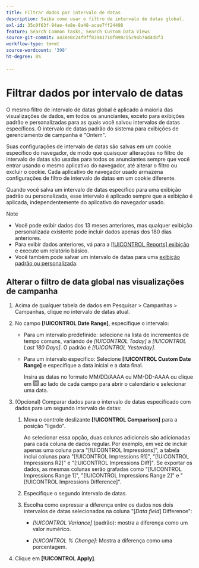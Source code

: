 ```yaml
---
title: Filtrar dados por intervalo de datas
description: Saiba como usar o filtro de intervalo de datas global.
exl-id: 35c0f63f-84ae-4e8e-8a48-acae7ff24498
feature: Search Common Tasks, Search Custom Data Views
source-git-commit: a438e0c24f9ff83941710f890c55c94b74d4d0f3
workflow-type: tm+mt
source-wordcount: '398'
ht-degree: 0%

---
```


# Filtrar dados por intervalo de datas

<!-- The same in new UI and legacy CM views -->

O mesmo filtro de intervalo de datas global é aplicado à maioria das visualizações de dados, em todos os anunciantes, exceto para exibições padrão e personalizadas para as quais você salvou intervalos de datas específicos. O intervalo de datas padrão do sistema para exibições de gerenciamento de campanha é &quot;Ontem&quot;.

Suas configurações de intervalo de datas são salvas em um cookie específico do navegador, de modo que quaisquer alterações no filtro de intervalo de datas são usadas para todos os anunciantes sempre que você entrar usando o mesmo aplicativo do navegador, até alterar o filtro ou excluir o cookie. Cada aplicativo de navegador usado armazena configurações de filtro de intervalo de datas em um cookie diferente.

Quando você salva um intervalo de datas específico para uma exibição padrão ou personalizada, esse intervalo é aplicado sempre que a exibição é aplicada, independentemente do aplicativo do navegador usado.

>[!NOTE]
>
>* Você pode exibir dados dos 13 meses anteriores, mas qualquer exibição personalizada existente pode incluir dados apenas dos 180 dias anteriores.
>* Para exibir dados anteriores, vá para a [[!UICONTROL Reports] exibição](/help/search-social-commerce/reports/management/basic-advanced/basic-advanced-report-about.md) e execute um relatório básico.
>* Você também pode salvar um intervalo de datas para uma [exibição padrão ou personalizada](/help/search-social-commerce/common-tasks/data-views/custom-default-views-manage.md).

## Alterar o filtro de data global nas visualizações de campanha

1. Acima de qualquer tabela de dados em Pesquisar \> Campanhas \> Campanhas, clique no intervalo de datas atual.

1. No campo **[!UICONTROL Date Range]**, especifique o intervalo:

   * Para um intervalo predefinido: selecione na lista de incrementos de tempo comuns, variando de *[!UICONTROL Today]* a *[!UICONTROL Last 180 Days]*. O padrão é *[!UICONTROL Yesterday]*.

   * Para um intervalo específico: Selecione **[!UICONTROL Custom Date Range]** e especifique a data inicial e a data final.

     Insira as datas no formato MM/DD/AAAA ou MM-DD-AAAA ou clique em ![Ícone do calendário](/help/search-social-commerce/assets/calendar.png "Ícone do calendário") ao lado de cada campo para abrir o calendário e selecionar uma data.

1. (Opcional) Comparar dados para o intervalo de datas especificado com dados para um segundo intervalo de datas:

   1. Mova o controle deslizante **[!UICONTROL Comparison]** para a posição &quot;ligado&quot;.

      Ao selecionar essa opção, duas colunas adicionais são adicionadas para cada coluna de dados regular. Por exemplo, em vez de incluir apenas uma coluna para &quot;[!UICONTROL Impressions]&quot;, a tabela inclui colunas para &quot;[!UICONTROL Impressions R1]&quot;, &quot;[!UICONTROL Impressions R2]&quot; e &quot;[!UICONTROL Impressions Diff]&quot;.  Se exportar os dados, as mesmas colunas serão grafadas como &quot;[!UICONTROL Impressions Range 1]&quot;, &quot;[!UICONTROL Impressions Range 2]&quot; e &quot;[!UICONTROL Impressions Difference]&quot;.

   1. Especifique o segundo intervalo de datas.

   1. Escolha como expressar a diferença entre os dados nos dois intervalos de datas selecionados na coluna &quot;\[_Data field_\] Difference&quot;:

      * *[!UICONTROL Variance]* (padrão): mostra a diferença como um valor numérico.

      * *[!UICONTROL % Change]:* Mostra a diferença como uma porcentagem.

1. Clique em **[!UICONTROL Apply]**.
